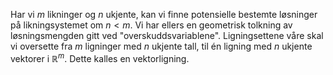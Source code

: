 Har vi $m$ likninger og $n$ ukjente, kan vi finne potensielle bestemte løsninger på likningsystemet om $n<m$.
Vi har ellers en geometrisk tolkning av løsningsmengden gitt ved "overskuddsvariablene".
Ligningsettene våre skal vi oversette fra $m$ ligninger med $n$ ukjente tall, til én ligning med $n$ ukjente vektorer i $\mathbb{R}^{m}$. Dette kalles en vektorligning.


